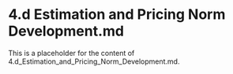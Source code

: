 # 4.d Estimation and Pricing Norm Development.md

This is a placeholder for the content of 4.d_Estimation_and_Pricing_Norm_Development.md.